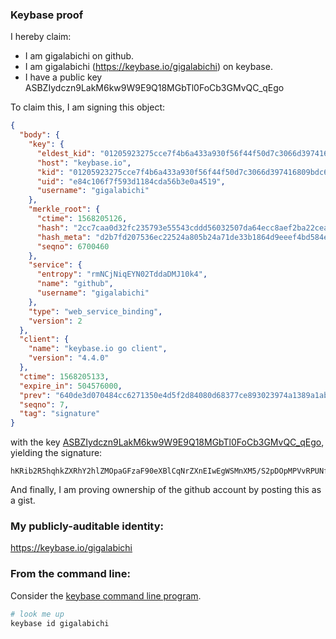 ### Keybase proof

I hereby claim:

  * I am gigalabichi on github.
  * I am gigalabichi (https://keybase.io/gigalabichi) on keybase.
  * I have a public key ASBZIydczn9LakM6kw9W9E9Q18MGbTl0FoCb3GMvQC_qEgo

To claim this, I am signing this object:

```json
{
  "body": {
    "key": {
      "eldest_kid": "01205923275cce7f4b6a433a930f56f44f50d7c3066d397416809bdc632f402fea120a",
      "host": "keybase.io",
      "kid": "01205923275cce7f4b6a433a930f56f44f50d7c3066d397416809bdc632f402fea120a",
      "uid": "e84c106f7f593d1184cda56b3e0a4519",
      "username": "gigalabichi"
    },
    "merkle_root": {
      "ctime": 1568205126,
      "hash": "2cc7caa0d32fc235793e55543cddd56032507da64ecc8aef2ba22ceacb5930f6842cf1f0eb80d95f5100addf11d04ad5fea0cc2d5d25fa5d8e05352331e59e0a",
      "hash_meta": "d2b7fd207536ec22524a805b24a71de33b1864d9eeef4bd584eb245a83d337d3",
      "seqno": 6700460
    },
    "service": {
      "entropy": "rmNCjNiqEYN02TddaDMJ10k4",
      "name": "github",
      "username": "gigalabichi"
    },
    "type": "web_service_binding",
    "version": 2
  },
  "client": {
    "name": "keybase.io go client",
    "version": "4.4.0"
  },
  "ctime": 1568205133,
  "expire_in": 504576000,
  "prev": "640de3d070484cc6271350e4d5f2d84080d68377ce893023974a1389a1ab7898",
  "seqno": 7,
  "tag": "signature"
}
```

with the key [ASBZIydczn9LakM6kw9W9E9Q18MGbTl0FoCb3GMvQC_qEgo](https://keybase.io/gigalabichi), yielding the signature:

```
hKRib2R5hqhkZXRhY2hlZMOpaGFzaF90eXBlCqNrZXnEIwEgWSMnXM5/S2pDOpMPVvRPUNfDBm05dBaAm9xjL0Av6hIKp3BheWxvYWTESpcCB8QgZA3j0HBITMYnE1Dk1fLYQIDWg3fOiTAjl0oTiaGreJjEIGT+Dfg+jEW07oy8ClMdlns2Nw8lXa1Uq9AXyE2YZ0x8AgHCo3NpZ8RAcUIp9UijaQwWfPf+VLAXh9PKz9ep0rvTpHkhSLxQZR488W9F+fFXXn5rq8/llCoKj+OKHzhPZCpYbaZITXJ2DKhzaWdfdHlwZSCkaGFzaIKkdHlwZQildmFsdWXEIFO1QSVNulKTcq5+GUUFASjfgDGVycnvfc+Dw7p2NdYUo3RhZ80CAqd2ZXJzaW9uAQ==

```

And finally, I am proving ownership of the github account by posting this as a gist.

### My publicly-auditable identity:

https://keybase.io/gigalabichi

### From the command line:

Consider the [keybase command line program](https://keybase.io/download).

```bash
# look me up
keybase id gigalabichi
```
